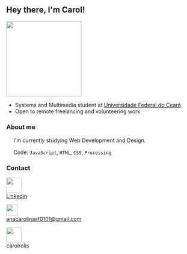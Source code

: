 ## Hey there, I'm Carol!

<img src="https://github.com/carolrolis/carolrolis/assets/126017853/0957bfc7-196b-4bc4-8978-42318c2f7aad" width="200">

* Systems and Multimedia student at [Universidade Federal do Ceará](https://ufc.br)
* Open to remote freelancing and volunteering work

### About me
<img src="https://github.com/carolrolis/carolrolis/assets/126017853/26a6faed-db1f-42d5-b43d-2a7ee1b2e219" width="15"> I'm currently studying Web Development and Design.
<img src="https://github.com/carolrolis/carolrolis/assets/126017853/26a6faed-db1f-42d5-b43d-2a7ee1b2e219" width="15">

<img src="https://github.com/carolrolis/carolrolis/assets/126017853/26a6faed-db1f-42d5-b43d-2a7ee1b2e219" width="15"> Code: `JavaScript`, `HTML`, `CSS`, `Processing`
<img src="https://github.com/carolrolis/carolrolis/assets/126017853/26a6faed-db1f-42d5-b43d-2a7ee1b2e219" width="15">

### Contact

<img src="https://github.com/carolrolis/carolrolis/assets/126017853/583035f9-4020-4942-83a4-d6f075f99da1" width="40"><br> [Linkedin](https://www.linkedin.com/in/ana-carolina-de-sousa-furtado/)




<img src="https://github.com/carolrolis/carolrolis/assets/126017853/9bde8390-d586-4d1f-a1a6-f1c416c68599" width="30"><br> anacarolinasf0101@gmail.com




<img src="https://github.com/carolrolis/carolrolis/assets/126017853/792112cc-0e72-4038-b8ff-f360690759b7" width="40"><br> carolrolis
